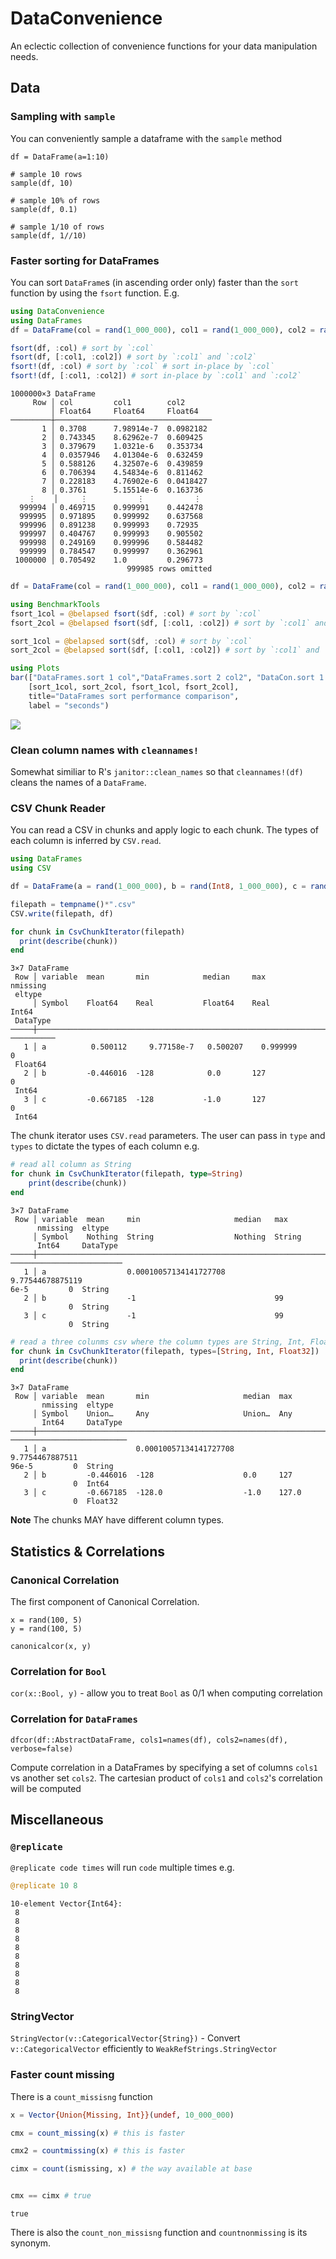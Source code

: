# DataConvenience

An eclectic collection of convenience functions for your data manipulation needs.

## Data

### Sampling with `sample`

You can conveniently sample a dataframe with the `sample` method

```
df = DataFrame(a=1:10)

# sample 10 rows
sample(df, 10)
```

```
# sample 10% of rows
sample(df, 0.1)
```

```
# sample 1/10 of rows
sample(df, 1//10)
```

### Faster sorting for DataFrames

You can sort `DataFrame`s (in ascending order only) faster than the `sort` function by using the `fsort` function. E.g.

```julia
using DataConvenience
using DataFrames
df = DataFrame(col = rand(1_000_000), col1 = rand(1_000_000), col2 = rand(1_000_000))

fsort(df, :col) # sort by `:col`
fsort(df, [:col1, :col2]) # sort by `:col1` and `:col2`
fsort!(df, :col) # sort by `:col` # sort in-place by `:col`
fsort!(df, [:col1, :col2]) # sort in-place by `:col1` and `:col2`
```

```
1000000×3 DataFrame
     Row │ col         col1        col2
         │ Float64     Float64     Float64
─────────┼───────────────────────────────────
       1 │ 0.3708      7.98914e-7  0.0982182
       2 │ 0.743345    8.62962e-7  0.609425
       3 │ 0.379679    1.0321e-6   0.353734
       4 │ 0.0357946   4.01304e-6  0.632459
       5 │ 0.588126    4.32507e-6  0.439859
       6 │ 0.706394    4.54834e-6  0.811462
       7 │ 0.228183    4.76902e-6  0.0418427
       8 │ 0.3761      5.15514e-6  0.163736
    ⋮    │     ⋮           ⋮           ⋮
  999994 │ 0.469715    0.999991    0.442478
  999995 │ 0.971895    0.999992    0.637568
  999996 │ 0.891238    0.999993    0.72935
  999997 │ 0.404767    0.999993    0.905502
  999998 │ 0.249169    0.999996    0.584482
  999999 │ 0.784547    0.999997    0.362961
 1000000 │ 0.705492    1.0         0.296773
                          999985 rows omitted
```



```julia
df = DataFrame(col = rand(1_000_000), col1 = rand(1_000_000), col2 = rand(1_000_000))

using BenchmarkTools
fsort_1col = @belapsed fsort($df, :col) # sort by `:col`
fsort_2col = @belapsed fsort($df, [:col1, :col2]) # sort by `:col1` and `:col2`

sort_1col = @belapsed sort($df, :col) # sort by `:col`
sort_2col = @belapsed sort($df, [:col1, :col2]) # sort by `:col1` and `:col2`

using Plots
bar(["DataFrames.sort 1 col","DataFrames.sort 2 col2", "DataCon.sort 1 col","DataCon.sort 2 col2"],
    [sort_1col, sort_2col, fsort_1col, fsort_2col],
    title="DataFrames sort performance comparison",
    label = "seconds")
```

![](figures/README_2_1.png)



### Clean column names with `cleannames!`
Somewhat similiar to R's `janitor::clean_names` so that `cleannames!(df)` cleans the names of a `DataFrame`.


### CSV Chunk Reader

You can read a CSV in chunks and apply logic to each chunk. The types of each column is inferred by `CSV.read`.

```julia
using DataFrames
using CSV

df = DataFrame(a = rand(1_000_000), b = rand(Int8, 1_000_000), c = rand(Int8, 1_000_000))

filepath = tempname()*".csv"
CSV.write(filepath, df)

for chunk in CsvChunkIterator(filepath)
  print(describe(chunk))
end
```

```
3×7 DataFrame
 Row │ variable  mean       min            median     max         nmissing 
 eltype
     │ Symbol    Float64    Real           Float64    Real        Int64    
 DataType
─────┼─────────────────────────────────────────────────────────────────────
──────────
   1 │ a          0.500112     9.77158e-7   0.500207    0.999999         0 
 Float64
   2 │ b         -0.446016  -128            0.0       127                0 
 Int64
   3 │ c         -0.667185  -128           -1.0       127                0 
 Int64
```





The chunk iterator uses `CSV.read` parameters. The user can pass in `type` and `types` to dictate the types of each column e.g.

```julia
# read all column as String
for chunk in CsvChunkIterator(filepath, type=String)
    print(describe(chunk))
end
```

```
3×7 DataFrame
 Row │ variable  mean     min                     median   max             
      nmissing  eltype
     │ Symbol    Nothing  String                  Nothing  String          
      Int64     DataType
─────┼─────────────────────────────────────────────────────────────────────
─────────────────────────
   1 │ a                  0.00010057134141727708           9.77544678875119
6e-5         0  String
   2 │ b                  -1                               99              
             0  String
   3 │ c                  -1                               99              
             0  String
```



```julia
# read a three colunms csv where the column types are String, Int, Float32
for chunk in CsvChunkIterator(filepath, types=[String, Int, Float32])
  print(describe(chunk))
end
```

```
3×7 DataFrame
 Row │ variable  mean       min                     median  max            
       nmissing  eltype
     │ Symbol    Union…     Any                     Union…  Any            
       Int64     DataType
─────┼─────────────────────────────────────────────────────────────────────
──────────────────────────
   1 │ a                    0.00010057134141727708          9.7754467887511
96e-5         0  String
   2 │ b         -0.446016  -128                    0.0     127            
              0  Int64
   3 │ c         -0.667185  -128.0                  -1.0    127.0          
              0  Float32
```





**Note** The chunks MAY have different column types.

## Statistics & Correlations

### Canonical Correlation
The first component of Canonical Correlation.

```
x = rand(100, 5)
y = rand(100, 5)

canonicalcor(x, y)
```

### Correlation for `Bool`
`cor(x::Bool, y)` -  allow you to treat `Bool` as 0/1 when computing correlation

### Correlation for `DataFrames`
`dfcor(df::AbstractDataFrame, cols1=names(df), cols2=names(df), verbose=false)`

Compute correlation in a DataFrames by specifying a set of columns `cols1` vs
another set `cols2`. The cartesian product of `cols1` and `cols2`'s correlation
will be computed

## Miscellaneous

### `@replicate`
`@replicate code times` will run `code` multiple times e.g.

```julia
@replicate 10 8
```

```
10-element Vector{Int64}:
 8
 8
 8
 8
 8
 8
 8
 8
 8
 8
```





### StringVector
`StringVector(v::CategoricalVector{String})` - Convert `v::CategoricalVector` efficiently to `WeakRefStrings.StringVector`

### Faster count missing

There is a `count_missisng` function

```julia
x = Vector{Union{Missing, Int}}(undef, 10_000_000)

cmx = count_missing(x) # this is faster

cmx2 = countmissing(x) # this is faster

cimx = count(ismissing, x) # the way available at base


cmx == cimx # true
```

```
true
```





There is also the `count_non_missisng` function and `countnonmissing` is its synonym.
